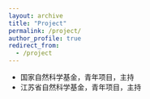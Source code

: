```yaml
---
layout: archive
title: "Project"
permalink: /project/
author_profile: true
redirect_from:
  - /project
---
```


- 国家自然科学基金，青年项目，主持
- 江苏省自然科学基金，青年项目，主持


